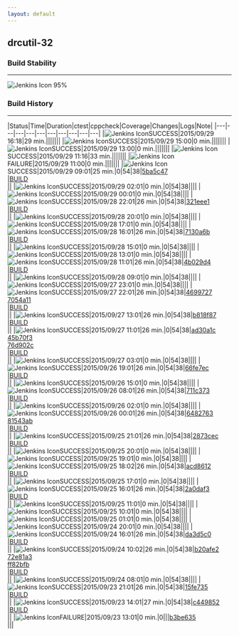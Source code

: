```yaml
---
layout: default
---
```

## drcutil-32
### Build Stability
___
![Jenkins Icon](http://jenkinshrg.github.io/images/48x48/health-80plus.png)
95%
  
### Build History
___
|Status|Time|Duration|<span class='badge'>ctest</span>|<span class='badge'>cppcheck</span>|Coverage|Changes|Logs|Note|
|---|---|---|---|---|---|---|---|---|---|
|![Jenkins Icon](http://jenkinshrg.github.io/images/24x24/blue.png)SUCCESS|2015/09/29 16:18|29 min.|||||||
|![Jenkins Icon](http://jenkinshrg.github.io/images/24x24/blue.png)SUCCESS|2015/09/29 15:00|0 min.|||||||
|![Jenkins Icon](http://jenkinshrg.github.io/images/24x24/blue.png)SUCCESS|2015/09/29 13:00|0 min.|||||||
|![Jenkins Icon](http://jenkinshrg.github.io/images/24x24/blue.png)SUCCESS|2015/09/29 11:16|33 min.|||||||
|![Jenkins Icon](http://jenkinshrg.github.io/images/24x24/red.png)FAILURE|2015/09/29 11:00|0 min.|||||||
|![Jenkins Icon](http://jenkinshrg.github.io/images/24x24/blue.png)SUCCESS|2015/09/29 09:01|25 min.|0|54|38|[5ba5c47](https://github.com/jrl-umi3218/hrpsys-humanoid/commit/5ba5c471e1a5700d2db959acefdc781ac187d56f)<br>|[BUILD](https://drive.google.com/file/d/0B54sHwaxmuM4S1ZfeTdpZTlnd0U/view?usp=drivesdk)<br>||
|![Jenkins Icon](http://jenkinshrg.github.io/images/24x24/blue.png)SUCCESS|2015/09/29 02:01|0 min.|0|54|38||||
|![Jenkins Icon](http://jenkinshrg.github.io/images/24x24/blue.png)SUCCESS|2015/09/29 00:01|0 min.|0|54|38||||
|![Jenkins Icon](http://jenkinshrg.github.io/images/24x24/blue.png)SUCCESS|2015/09/28 22:01|26 min.|0|54|38|[321eee1](https://github.com/jrl-umi3218/hmc2/commit/321eee10aa07d90cdce5ad226c32718e52042c49)<br>|[BUILD](https://drive.google.com/file/d/0B54sHwaxmuM4a2RadVFzbW15U0U/view?usp=drivesdk)<br>||
|![Jenkins Icon](http://jenkinshrg.github.io/images/24x24/blue.png)SUCCESS|2015/09/28 20:01|0 min.|0|54|38||||
|![Jenkins Icon](http://jenkinshrg.github.io/images/24x24/blue.png)SUCCESS|2015/09/28 17:01|0 min.|0|54|38||||
|![Jenkins Icon](http://jenkinshrg.github.io/images/24x24/blue.png)SUCCESS|2015/09/28 16:01|26 min.|0|54|38|[7130a6b](https://github.com/jrl-umi3218/hrpsys-humanoid/commit/7130a6b9ca454ddf88b29d0d356d2673028e1a21)<br>|[BUILD](https://drive.google.com/file/d/0B54sHwaxmuM4OEQyUDFnX24tY3c/view?usp=drivesdk)<br>||
|![Jenkins Icon](http://jenkinshrg.github.io/images/24x24/blue.png)SUCCESS|2015/09/28 15:01|0 min.|0|54|38||||
|![Jenkins Icon](http://jenkinshrg.github.io/images/24x24/blue.png)SUCCESS|2015/09/28 13:01|0 min.|0|54|38||||
|![Jenkins Icon](http://jenkinshrg.github.io/images/24x24/blue.png)SUCCESS|2015/09/28 11:01|26 min.|0|54|38|[4b029d4](https://github.com/jrl-umi3218/hmc2/commit/4b029d40350d4b6b25ffc3df1118bdcf1b445b4d)<br>|[BUILD](https://drive.google.com/file/d/0B54sHwaxmuM4OGk5aW5BRXAxaWs/view?usp=drivesdk)<br>||
|![Jenkins Icon](http://jenkinshrg.github.io/images/24x24/blue.png)SUCCESS|2015/09/28 09:01|0 min.|0|54|38||||
|![Jenkins Icon](http://jenkinshrg.github.io/images/24x24/blue.png)SUCCESS|2015/09/27 23:01|0 min.|0|54|38||||
|![Jenkins Icon](http://jenkinshrg.github.io/images/24x24/blue.png)SUCCESS|2015/09/27 22:01|26 min.|0|54|38|[4699727](https://github.com/fkanehiro/hrpsys-base/commit/4699727ddc37ae681f053b6a0f0f52c7b39c3366)<br>[7054a11](https://github.com/fkanehiro/hrpsys-base/commit/7054a1181f028ec272f7ed4ebdc209b52ee7f388)<br>|[BUILD](https://drive.google.com/file/d/0B54sHwaxmuM4OV9NOVMxNGROeVE/view?usp=drivesdk)<br>||
|![Jenkins Icon](http://jenkinshrg.github.io/images/24x24/blue.png)SUCCESS|2015/09/27 13:01|26 min.|0|54|38|[b818f87](https://github.com/jrl-umi3218/hrpsys-humanoid/commit/b818f8778e4e387be75bfe11bd6549cfeae42882)<br>|[BUILD](https://drive.google.com/file/d/0B54sHwaxmuM4Zk8zQlYwbXZyT3M/view?usp=drivesdk)<br>||
|![Jenkins Icon](http://jenkinshrg.github.io/images/24x24/blue.png)SUCCESS|2015/09/27 11:01|26 min.|0|54|38|[ad30a1c](https://github.com/jrl-umi3218/hmc2/commit/ad30a1cd7a95847392b465d83f4bf89b64a21203)<br>[45b70f3](https://github.com/jrl-umi3218/hmc2/commit/45b70f33ec071b96d8cf70789a5db49215afa751)<br>[76d902c](https://github.com/jrl-umi3218/hrpsys-humanoid/commit/76d902c213304ba93ed3e23c8e897ebfafe67b13)<br>|[BUILD](https://drive.google.com/file/d/0B54sHwaxmuM4d082YnB4SUtWV2M/view?usp=drivesdk)<br>||
|![Jenkins Icon](http://jenkinshrg.github.io/images/24x24/blue.png)SUCCESS|2015/09/27 03:01|0 min.|0|54|38||||
|![Jenkins Icon](http://jenkinshrg.github.io/images/24x24/blue.png)SUCCESS|2015/09/26 19:01|26 min.|0|54|38|[66fe7ec](https://github.com/jrl-umi3218/hrpsys-humanoid/commit/66fe7ecba3585ad65b2265342ed55437ad22bd03)<br>|[BUILD](https://drive.google.com/file/d/0B54sHwaxmuM4a2VCX2xJbWlpc1k/view?usp=drivesdk)<br>||
|![Jenkins Icon](http://jenkinshrg.github.io/images/24x24/blue.png)SUCCESS|2015/09/26 15:01|0 min.|0|54|38||||
|![Jenkins Icon](http://jenkinshrg.github.io/images/24x24/blue.png)SUCCESS|2015/09/26 08:01|26 min.|0|54|38|[711c373](https://github.com/fkanehiro/hrpsys-base/commit/711c3733db8e56ffe73e885e646413eeb816f3d2)<br>|[BUILD](https://drive.google.com/file/d/0B54sHwaxmuM4MmpqRXBGMlZoMnc/view?usp=drivesdk)<br>||
|![Jenkins Icon](http://jenkinshrg.github.io/images/24x24/blue.png)SUCCESS|2015/09/26 02:01|0 min.|0|54|38||||
|![Jenkins Icon](http://jenkinshrg.github.io/images/24x24/blue.png)SUCCESS|2015/09/26 00:01|26 min.|0|54|38|[6482763](https://github.com/fkanehiro/hrpsys-base/commit/64827630f477808b1ee36ff12fed40bbac12a369)<br>[81543ab](https://github.com/fkanehiro/hrpsys-base/commit/81543ab2899ab5eea39837dcfaff1bc11d595506)<br>|[BUILD](https://drive.google.com/file/d/0B54sHwaxmuM4cmRDWGRQWEt0SFk/view?usp=drivesdk)<br>||
|![Jenkins Icon](http://jenkinshrg.github.io/images/24x24/blue.png)SUCCESS|2015/09/25 21:01|26 min.|0|54|38|[2873cec](https://github.com/jrl-umi3218/hmc2/commit/2873cecdfdd81041c5ac20f4c3bb7f929ac4ebe6)<br>|[BUILD](https://drive.google.com/file/d/0B54sHwaxmuM4M1BOa0hXRlNEems/view?usp=drivesdk)<br>||
|![Jenkins Icon](http://jenkinshrg.github.io/images/24x24/blue.png)SUCCESS|2015/09/25 20:01|0 min.|0|54|38||||
|![Jenkins Icon](http://jenkinshrg.github.io/images/24x24/blue.png)SUCCESS|2015/09/25 19:01|0 min.|0|54|38||||
|![Jenkins Icon](http://jenkinshrg.github.io/images/24x24/blue.png)SUCCESS|2015/09/25 18:02|26 min.|0|54|38|[acd8612](https://github.com/jrl-umi3218/hrpsys-humanoid/commit/acd8612c600ed3930e2bd6fa814a066946677e16)<br>|[BUILD](https://drive.google.com/file/d/0B54sHwaxmuM4VDhPRmZ6UkR4M2s/view?usp=drivesdk)<br>||
|![Jenkins Icon](http://jenkinshrg.github.io/images/24x24/blue.png)SUCCESS|2015/09/25 17:01|0 min.|0|54|38||||
|![Jenkins Icon](http://jenkinshrg.github.io/images/24x24/blue.png)SUCCESS|2015/09/25 16:01|26 min.|0|54|38|[2a0daf3](https://github.com/fkanehiro/hrpsys-base/commit/2a0daf33e3bb3b0415ddf0e58846091ef186c916)<br>|[BUILD](https://drive.google.com/file/d/0B54sHwaxmuM4VWc1cmIzSmRZQW8/view?usp=drivesdk)<br>||
|![Jenkins Icon](http://jenkinshrg.github.io/images/24x24/blue.png)SUCCESS|2015/09/25 11:01|0 min.|0|54|38||||
|![Jenkins Icon](http://jenkinshrg.github.io/images/24x24/blue.png)SUCCESS|2015/09/25 10:01|0 min.|0|54|38||||
|![Jenkins Icon](http://jenkinshrg.github.io/images/24x24/blue.png)SUCCESS|2015/09/25 01:01|0 min.|0|54|38||||
|![Jenkins Icon](http://jenkinshrg.github.io/images/24x24/blue.png)SUCCESS|2015/09/24 20:01|0 min.|0|54|38||||
|![Jenkins Icon](http://jenkinshrg.github.io/images/24x24/blue.png)SUCCESS|2015/09/24 16:01|26 min.|0|54|38|[da3d5c0](https://github.com/fkanehiro/hrpsys-base/commit/da3d5c03278fa29e6f90aa7f1c8db77d18071fbe)<br>|[BUILD](https://drive.google.com/file/d/0B54sHwaxmuM4bklPTExRQm85Um8/view?usp=drivesdk)<br>||
|![Jenkins Icon](http://jenkinshrg.github.io/images/24x24/blue.png)SUCCESS|2015/09/24 10:02|26 min.|0|54|38|[b20afe2](https://github.com/fkanehiro/hrpsys-base/commit/b20afe2242b6243af881dc100e3259bc193e28e0)<br>[72e81a3](https://github.com/fkanehiro/hrpsys-base/commit/72e81a398a610b2da6f34eac63e86937ce231b41)<br>[ff82bfb](https://github.com/jrl-umi3218/hrpsys-humanoid/commit/ff82bfb5e04451e5c11c3f929c01370f6065b9bc)<br>|[BUILD](https://drive.google.com/file/d/0B54sHwaxmuM4aEZSSTFRNVJrR0E/view?usp=drivesdk)<br>||
|![Jenkins Icon](http://jenkinshrg.github.io/images/24x24/blue.png)SUCCESS|2015/09/24 08:01|0 min.|0|54|38||||
|![Jenkins Icon](http://jenkinshrg.github.io/images/24x24/blue.png)SUCCESS|2015/09/23 21:01|26 min.|0|54|38|[15fe735](https://github.com/jrl-umi3218/hrpsys-humanoid/commit/15fe735e3fc5dca80c655e6e332c0d886d2a9419)<br>|[BUILD](https://drive.google.com/file/d/0B54sHwaxmuM4T3pBRWZWeEhPbEU/view?usp=drivesdk)<br>||
|![Jenkins Icon](http://jenkinshrg.github.io/images/24x24/blue.png)SUCCESS|2015/09/23 14:01|27 min.|0|54|38|[c449852](https://github.com/jrl-umi3218/hmc2/commit/c449852bf95c1db2ad8873c439a774b13c63e04f)<br>|[BUILD](https://drive.google.com/file/d/0B54sHwaxmuM4WkZ0N09sRDFmZDA/view?usp=drivesdk)<br>||
|![Jenkins Icon](http://jenkinshrg.github.io/images/24x24/red.png)FAILURE|2015/09/23 13:01|0 min.|0|||[b3be635](https://github.com/jrl-umi3218/hrpsys-humanoid/commit/b3be6351b9afbad56a747a6028ceaf9692489690)<br>|||
